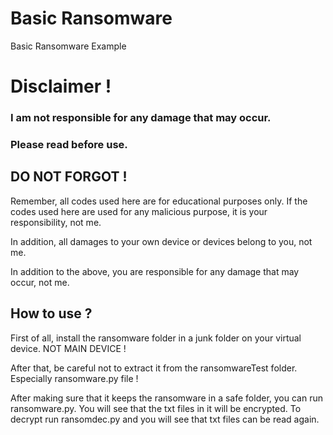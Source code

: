 # Basic Ransomware
Basic Ransomware Example

# Disclaimer !

### I am not responsible for any damage that may occur.

### Please read before use.

## DO NOT FORGOT !
Remember, all codes used here are for educational purposes only. If the codes used here are used for any malicious purpose, it is your responsibility, not me.

In addition, all damages to your own device or devices belong to you, not me.

In addition to the above, you are responsible for any damage that may occur, not me.


## How to use ?

First of all, install the ransomware folder in a junk folder on your virtual device. NOT MAIN DEVICE !

After that, be careful not to extract it from the ransomwareTest folder. Especially ransomware.py file !

After making sure that it keeps the ransomware in a safe folder, you can run ransomware.py. You will see that the txt files in it will be encrypted.
To decrypt run ransomdec.py and you will see that txt files can be read again.
